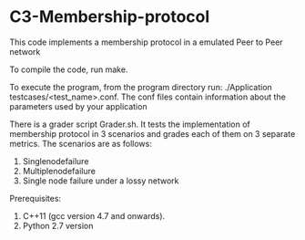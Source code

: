 # C3-Membership-protocol
This code implements a membership protocol in a emulated Peer to Peer network

To compile the code, 
run make.

To execute the program, 
from the program directory run: ./Application testcases/<test_name>.conf. 
The conf files contain information about the parameters used by your application

There is a grader script Grader.sh. It tests the implementation of membership protocol in 3 scenarios and grades each of them on 3 separate metrics. The scenarios are as follows:
1. Singlenodefailure
2. Multiplenodefailure
3. Single node failure under a lossy network

Prerequisites:
1. C++11 (gcc version 4.7 and onwards).
2. Python 2.7 version



